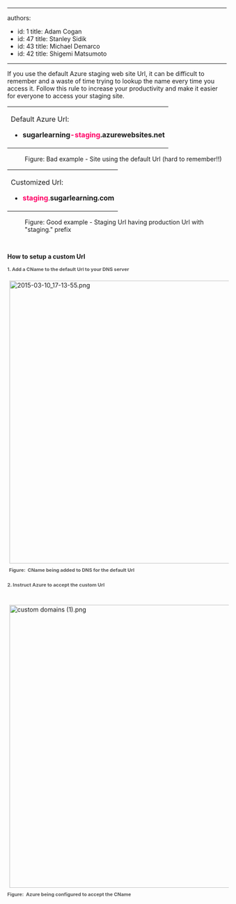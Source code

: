 

---
authors:
  - id: 1
    title: Adam Cogan
  - id: 47
    title: Stanley Sidik
  - id: 43
    title: Michael Demarco
  - id: 42
    title: Shigemi Matsumoto
---




<span class='intro'> <p>​If you use the default Azure staging web site Url, it can be difficult to remember and&#160;a waste of time trying to lookup the name every time you access it.&#160;Follow this rule to increase&#160;your productivity and make it easier for everyone to access&#160;your staging&#160;site.</p> </span>

<table width="100%" class="ssw15-rteTable-default" cellspacing="0"><tbody><tr><td class="ssw15-rteTable-default" style="width&#58;100%;"><p>Default Azure Url&#58;</p><ul><li><strong style="line-height&#58;20px;background-color&#58;initial;"><strong>sugarlearning<span style="color&#58;#ff0066;">-staging</span>.azurewebsites.net</strong></strong><br></li></ul></td></tr></tbody></table><dd class="ssw15-rteElement-FigureBad">Figure&#58; Bad e​​​​xample -&#160;Site using the default Url (hard to remember!!)</dd><table width="100%" class="ssw15-rteTable-default" cellspacing="0"><tbody><tr><td class="ssw15-rteTable-default" style="width&#58;100%;"><p>Customized Url&#58;</p><ul><li><strong style="line-height&#58;20px;background-color&#58;initial;"><font color="#ff0066">staging</font></strong><span style="line-height&#58;20px;background-color&#58;initial;">.</span><strong style="line-height&#58;20px;background-color&#58;initial;">sugarlearning.com</strong><br></li></ul></td></tr></tbody></table><dd class="ssw15-rteElement-FigureGood">Figure&#58; ​Good&#160;​example - Staging Url having production Url with &quot;staging.&quot; prefix</dd><p class="ssw15-rteElement-P">​<br></p><p class="ssw15-rteElement-P">​​<strong>How to setup a custom Url</strong></p><p class="ssw15-rteElement-P"><span style="color&#58;#555555;font-size&#58;11px;font-weight&#58;bold;">1. </span><span style="color&#58;#555555;font-size&#58;11px;font-weight&#58;bold;">Add a CName to the default Url to your DNS server</span><span style="color&#58;#555555;font-size&#58;11px;font-weight&#58;bold;">&#160;</span><br></p><p class="ssw15-rteElement-FigureGood"><img alt="2015-03-10_17-13-55.png" src="/PublishingImages/2015-03-10_17-13-55.png" style="margin&#58;5px;width&#58;650px;" />&#160;<span style="color&#58;#555555;font-size&#58;11px;font-weight&#58;bold;line-height&#58;20px;">Figure&#58; ​&#160;CName being added to DNS&#160;for the default Url</span></p><p class="ssw15-rteElement-FigureGood"><span style="color&#58;#555555;font-size&#58;11px;font-weight&#58;bold;line-height&#58;20px;">2. Instruc</span><span style="color&#58;#555555;font-size&#58;11px;font-weight&#58;bold;line-height&#58;20px;">t Azure to accept the custom Url&#160;</span><br></p><p class="ssw15-rteElement-FigureGood">&#160;<img alt="custom domains (1).png" src="/PublishingImages/custom%20domains%20(1).png" style="margin&#58;5px;width&#58;650px;" /><span style="color&#58;#555555;font-size&#58;11px;font-weight&#58;bold;line-height&#58;20px;">Figure&#58; ​&#160;Azure being configured&#160;to accept the CName</span></p>


